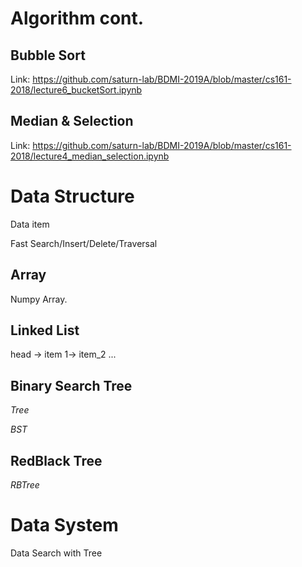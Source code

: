 # Algorithm cont.

## Bubble Sort

Link: https://github.com/saturn-lab/BDMI-2019A/blob/master/cs161-2018/lecture6_bucketSort.ipynb

## Median & Selection

Link: https://github.com/saturn-lab/BDMI-2019A/blob/master/cs161-2018/lecture4_median_selection.ipynb

# Data Structure 
Data item 

Fast Search/Insert/Delete/Traversal 

## Array

Numpy Array.

## Linked List

head -> item 1-> item_2 ...

##  Binary Search Tree 

$Tree$

$BST$

## RedBlack Tree 

$RBTree$


# Data System

Data Search with Tree 


